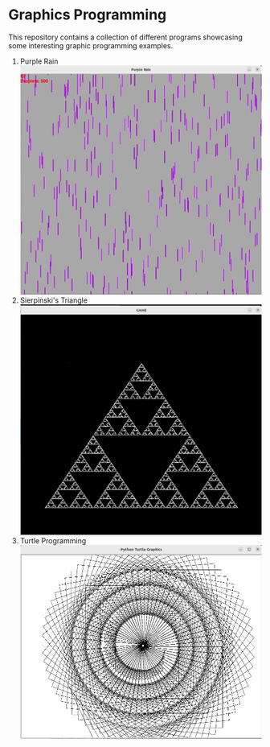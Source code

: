 # Graphics Programming 

This repository contains a collection of different programs showcasing some interesting graphic programming examples. 
1. Purple Rain
![purple rain](purple_rain.png "Purple Rain")
2. Sierpinski's Triangle
![Sierpinski's Triangle](image.png "Sierpinski's Triangle")
3. Turtle Programming 
![Circle](circles.png "Circles")

